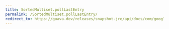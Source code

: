 ```yaml
---
title: SortedMultiset.pollLastEntry
permalink: /SortedMultiset.pollLastEntry/
redirect_to: https://guava.dev/releases/snapshot-jre/api/docs/com/google/common/collect/SortedMultiset.html#pollLastEntry--
---
```


